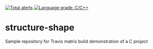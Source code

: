 [![Total alerts](https://img.shields.io/lgtm/alerts/g/vladak/travis-c-matrix.svg?logo=lgtm&logoWidth=18)](https://lgtm.com/projects/g/vladak/travis-c-matrix/alerts/) [![Language grade: C/C++](https://img.shields.io/lgtm/grade/cpp/g/vladak/travis-c-matrix.svg?logo=lgtm&logoWidth=18)](https://lgtm.com/projects/g/vladak/travis-c-matrix/context:cpp)

# structure-shape

Sample repository for Travis matrix build demonstration of a C project
